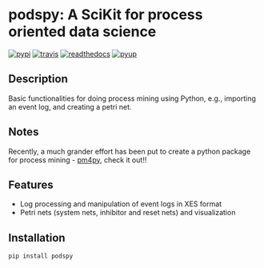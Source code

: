podspy: A SciKit for process oriented data science
===

[![pypi](https://img.shields.io/pypi/v/podspy.svg)](https://pypi.python.org/pypi/podspy)
[![travis](https://img.shields.io/travis/wailamjonathanlee/podspy.svg)](https://travis-ci.org/wailamjonathanlee/podspy)
[![readthedocs](https://readthedocs.org/projects/podspy/badge/?version=latest)](http://podspy.readthedocs.io/en/latest/?badge=latest)
[![pyup](https://pyup.io/repos/github/wailamjonathanlee/podspy/shield.svg)](https://pyup.io/repos/github/wailamjonathanlee/podspy/)

Description
---
Basic functionalities for doing process mining using Python, e.g., importing an event log, and creating a petri net.

Notes
---
Recently, a much grander effort has been put to create a python package for process mining - [pm4py](http://pm4py.org/), check it out!!

Features
---
- Log processing and manipulation of event logs in XES format
- Petri nets (system nets, inhibitor and reset nets) and visualization

Installation
---
```
pip install podspy
```
